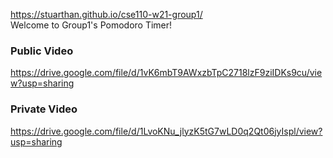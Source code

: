 https://stuarthan.github.io/cse110-w21-group1/  
Welcome to Group1's Pomodoro Timer!
### Public Video
https://drive.google.com/file/d/1vK6mbT9AWxzbTpC2718lzF9ziIDKs9cu/view?usp=sharing
### Private Video
https://drive.google.com/file/d/1LvoKNu_jlyzK5tG7wLD0q2Qt06jyIspl/view?usp=sharing
